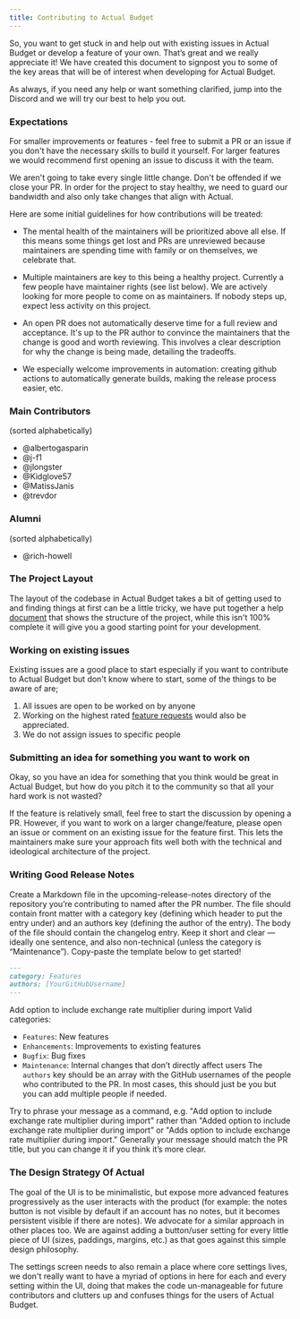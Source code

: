 ```yaml
---
title: Contributing to Actual Budget
---
```


So, you want to get stuck in and help out with existing issues in Actual Budget or develop a feature of your own. That’s great and we really appreciate it!
We have created this document to signpost you to some of the key areas that will be of interest when developing for Actual Budget.

As always, if you need any help or want something clarified, jump into the Discord and we will try our best to help you out.

### Expectations

For smaller improvements or features - feel free to submit a PR or an issue if you don't have the necessary skills to build it yourself. For larger features we would recommend first opening an issue to discuss it with the team.

We aren't going to take every single little change. Don't be offended if we close your PR. In order for the project to stay healthy, we need to guard our bandwidth and also only take changes that align with Actual.

Here are some initial guidelines for how contributions will be treated:

- The mental health of the maintainers will be prioritized above all else. If this means some things get lost and PRs are unreviewed because maintainers are spending time with family or on themselves, we celebrate that.

- Multiple maintainers are key to this being a healthy project. Currently a few people have maintainer rights (see list below). We are actively looking for more people to come on as maintainers. If nobody steps up, expect less activity on this project.

- An open PR does not automatically deserve time for a full review and acceptance. It's up to the PR author to convince the maintainers that the change is good and worth reviewing. This involves a clear description for why the change is being made, detailing the tradeoffs.

- We especially welcome improvements in automation: creating github actions to automatically generate builds, making the release process easier, etc.

### Main Contributors

(sorted alphabetically)

- @albertogasparin
- @j-f1
- @jlongster
- @Kidglove57
- @MatissJanis
- @trevdor

### Alumni

(sorted alphabetically)

- @rich-howell

### The Project Layout

The layout of the codebase in Actual Budget takes a bit of getting used to and finding things at first can be a little tricky, we have put together a help [document](./project-details/index.md) that shows the structure of the project, while this isn't 100% complete it will give you a good starting point for your development.

### Working on existing issues

Existing issues are a good place to start especially if you want to contribute to Actual Budget but don't know where to start, some of the things to be aware of are;

1. All issues are open to be worked on by anyone
2. Working on the highest rated [feature requests](https://github.com/actualbudget/actual/issues?q=label%3A%22needs+votes%22+sort%3Areactions-%2B1-desc+) would also be appreciated.
3. We do not assign issues to specific people

### Submitting an idea for something you want to work on

Okay, so you have an idea for something that you think would be great in Actual Budget, but how do you pitch it to the community so that all your hard work is not wasted?

If the feature is relatively small, feel free to start the discussion by opening a PR. However, if you want to work on a larger change/feature, please open an issue or comment on an existing issue for the feature first. This lets the maintainers make sure your approach fits well both with the technical and ideological architecture of the project.

### Writing Good Release Notes

Create a Markdown file in the upcoming-release-notes directory of the repository you’re contributing to named after the PR number. The file should contain front matter with a category key (defining which header to put the entry under) and an authors key (defining the author of the entry). The body of the file should contain the changelog entry. Keep it short and clear — ideally one sentence, and also non-technical (unless the category is “Maintenance”). Copy-paste the template below to get started!

```markdown
---
category: Features
authors: [YourGitHubUsername]
---
```

Add option to include exchange rate multiplier during import
Valid categories:

- `Features`: New features
- `Enhancements`: Improvements to existing features
- `Bugfix`: Bug fixes
- `Maintenance`: Internal changes that don’t directly affect users
  The `authors` key should be an array with the GitHub usernames of the people who contributed to the PR. In most cases, this should just be you but you can add multiple people if needed.

Try to phrase your message as a command, e.g. "Add option to include exchange rate multiplier during import" rather than "Added option to include exchange rate multiplier during import” or "Adds option to include exchange rate multiplier during import." Generally your message should match the PR title, but you can change it if you think it’s more clear.

### The Design Strategy Of Actual

The goal of the UI is to be minimalistic, but expose more advanced features progressively as the user interacts with the product (for example: the notes button is not visible by default if an account has no notes, but it becomes persistent visible if there are notes). We advocate for a similar approach in other places too. We are against adding a button/user setting for every little piece of UI (sizes, paddings, margins, etc.) as that goes against this simple design philosophy.

The settings screen needs to also remain a place where core settings lives, we don't really want to have a myriad of options in here for each and every setting within the UI, doing that makes the code un-manageable for future contributors and clutters up and confuses things for the users of Actual Budget.
